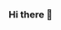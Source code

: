 ### Hi there 👋

<!--
**jahewson/jahewson** is a ✨ _special_ ✨ repository because its `README.md` (this file) appears on your GitHub profile.

Here are some ideas to get you started:

- 🔭 I’m currently working at Beautiful.ai
- ⚛️ I like to use React
- 💬 Ask me about TypeScript
-->

